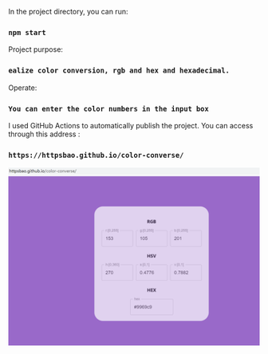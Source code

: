 In the project directory, you can run:

### `npm start`

Project purpose: 
### `ealize color conversion, rgb and hex and hexadecimal.`


Operate:
### `You can enter the color numbers in the input box`

I used GitHub Actions to automatically publish the project.
You can access through this address :
### `https://httpsbao.github.io/color-converse/ `

![homepage](https://github.com/httpsbao/color-converse/blob/master/picture/example.jpg)